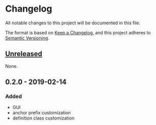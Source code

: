 # Changelog
All notable changes to this project will be documented in this file.

The format is based on [Keep a Changelog](https://keepachangelog.com/en/1.0.0/),
and this project adheres to [Semantic Versioning](https://semver.org/spec/v2.0.0.html).

## [Unreleased]

None.

## 0.2.0 - 2019-02-14
### Added
- GUI
- anchor prefix customization
- definition class customization

[Unreleased]: https://github.com/laggardkernel/git-ignore/compare/0.2.0...HEAD
